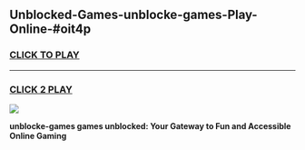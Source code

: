 
## Unblocked-Games-unblocke-games-Play-Online-#oit4p
<h3>
<a href="https://premium.freeplayer.one?title=unblocke-games&ref=27F">CLICK TO PLAY</a></h3>
<hr>

<h3>
<a href="https://premium.freeplayer.one?title=unblocke-games&ref=27F">CLICK 2 PLAY</a>
  
</h3>

<a href="https://premium.freeplayer.one?title=unblocke-games&ref=27F"><img src="https://clearcache.store/games.png"></a>


**unblocke-games games unblocked: Your Gateway to Fun and Accessible Online Gaming**
